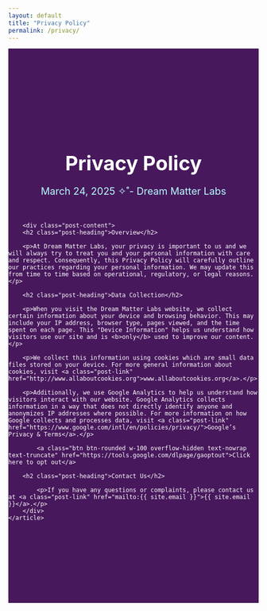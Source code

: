 ```yaml
---
layout: default
title: "Privacy Policy"
permalink: /privacy/
---
```

<section style="background-color: #47185C">
    <article class="col-8 col-md-5 post">
        <header class="post-header">
            <h1 class="post-title">Privacy Policy</h1>
            <p class="post-meta">March 24, 2025 ✧˚- Dream Matter Labs</p>
        </header>

        <div class="post-content">
	    <h2 class="post-heading">Overview</h2>

	    <p>At Dream Matter Labs, your privacy is important to us and we will always try to treat you and your personal information with care and respect. Consequently, this Privacy Policy will carefully outline our practices regarding your personal information. We may update this from time to time based on operational, regulatory, or legal reasons.</p>
	 
	    <h2 class="post-heading">Data Collection</h2>
      
	    <p>When you visit the Dream Matter Labs website, we collect certain information about your device and browsing behavior. This may include your IP address, browser type, pages viewed, and the time spent on each page. This "Device Information" helps us understand how visitors use our site and is <b>only</b> used to improve our content.</p>

	    <p>We collect this information using cookies which are small data files stored on your device. For more general information about cookies, visit <a class="post-link" href="http://www.allaboutcookies.org">www.allaboutcookies.org</a>.</p>

	    <p>Additionally, we use Google Analytics to help us understand how visitors interact with our website. Google Analytics collects information in a way that does not directly identify anyone and anonymizes IP addresses where possible. For more information on how Google collects and processes data, visit <a class="post-link" href="https://www.google.com/intl/en/policies/privacy/">Google’s Privacy & Terms</a>.</p>

            <a class="btn btn-rounded w-100 overflow-hidden text-nowrap text-truncate" href="https://tools.google.com/dlpage/gaoptout">Click here to opt out</a>

	    <h2 class="post-heading">Contact Us</h2>

            <p>If you have any questions or complaints, please contact us at <a class="post-link" href="mailto:{{ site.email }}">{{ site.email }}</a>.</p>		 
        </div>
    </article>
</section>

<style>
    .post {
        margin: 0 auto;
	padding: 150px 0 150px 0;
	color: white;
    }

    .post-header {
        margin-bottom: 50px;
        text-align: center;
    }

    .post-title {
        font-size: 2.5rem;
        font-weight: bold;
        margin-bottom: 15px;
    }

    .post-meta {
        font-size: 1.25rem;
        color: #B7FDFE;
        margin-bottom: 0;
    }

    .post-content {
        font-size: 1.25rem;
        line-height: 1.6;
    }
	
    .post-heading {
        font-weight: bold;
        font-size: 1.5rem;
        margin-bottom: 15px;
    }

    .post-link {
        color: #B7FDFE;
        text-decoration: none;
	font-weight: bold;
    }

    .post-link:hover {
        color: #C5FDFE;
        text-decoration: underline;
    }
</style>